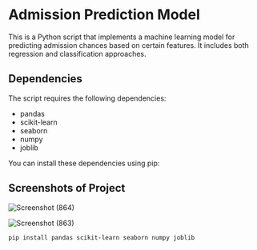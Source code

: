 # Admission Prediction Model

This is a Python script that implements a machine learning model for predicting admission chances based on certain features. It includes both regression and classification approaches.

## Dependencies

The script requires the following dependencies:

- pandas
- scikit-learn
- seaborn
- numpy
- joblib

You can install these dependencies using pip:



## Screenshots of Project
![Screenshot (864)](https://github.com/shreyansh28801/AddmisionPredictionModel/assets/81692600/2846ffee-afb5-4b50-8f9e-477ff2847fc3)


![Screenshot (863)](https://github.com/shreyansh28801/AddmisionPredictionModel/assets/81692600/54a2a0c8-e765-4203-821e-7f35369a4b9e)

```shell
pip install pandas scikit-learn seaborn numpy joblib




